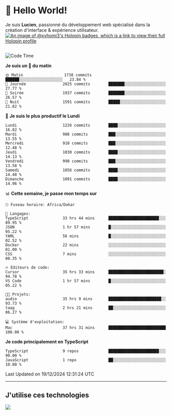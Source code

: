 # 👋 Hello World!

Je suis **Lucien**, passionné du développement web spécialisé dans la création d'interface & expérience utilisateur.
[![An image of @xyhomi3's Holopin badges, which is a link to view their full Holopin profile](https://holopin.me/xyhomi3)](https://holopin.io/@xyhomi3)

##

<!--START_SECTION:waka-->
![Code Time](http://img.shields.io/badge/Code%20Time-2%2C819%20hrs%204%20mins-blue)

**Je suis un 🐤 du matin** 

```text
🌞 Matin                  1738 commits        ██████░░░░░░░░░░░░░░░░░░░   23.84 % 
🌆 Journée                2025 commits        ███████░░░░░░░░░░░░░░░░░░   27.77 % 
🌃 Soirée                 1937 commits        ███████░░░░░░░░░░░░░░░░░░   26.57 % 
🌙 Nuit                   1591 commits        █████░░░░░░░░░░░░░░░░░░░░   21.82 % 
```
📅 **Je suis le plus productif le Lundi** 

```text
Lundi                    1226 commits        ████░░░░░░░░░░░░░░░░░░░░░   16.82 % 
Mardi                    988 commits         ███░░░░░░░░░░░░░░░░░░░░░░   13.55 % 
Mercredi                 910 commits         ███░░░░░░░░░░░░░░░░░░░░░░   12.48 % 
Jeudi                    1030 commits        ████░░░░░░░░░░░░░░░░░░░░░   14.13 % 
Vendredi                 990 commits         ███░░░░░░░░░░░░░░░░░░░░░░   13.58 % 
Samedi                   1056 commits        ████░░░░░░░░░░░░░░░░░░░░░   14.48 % 
Dimanche                 1091 commits        ████░░░░░░░░░░░░░░░░░░░░░   14.96 % 
```


📊 **Cette semaine, je passe mon temps sur** 

```text
🕑︎ Fuseau horaire: Africa/Dakar

💬 Langages: 
TypeScript               33 hrs 44 mins      ██████████████████████░░░   89.95 % 
JSON                     1 hr 57 mins        █░░░░░░░░░░░░░░░░░░░░░░░░   05.22 % 
YAML                     56 mins             █░░░░░░░░░░░░░░░░░░░░░░░░   02.52 % 
Docker                   22 mins             ░░░░░░░░░░░░░░░░░░░░░░░░░   01.00 % 
CSS                      7 mins              ░░░░░░░░░░░░░░░░░░░░░░░░░   00.35 % 

🔥 Éditeurs de code: 
Cursor                   35 hrs 33 mins      ████████████████████████░   94.78 % 
VS Code                  1 hr 57 mins        █░░░░░░░░░░░░░░░░░░░░░░░░   05.22 % 

🐱‍💻 Projets: 
audio                    35 hrs 9 mins       ███████████████████████░░   93.73 % 
taag                     2 hrs 21 mins       ██░░░░░░░░░░░░░░░░░░░░░░░   06.27 % 

💻 Système d'exploitation: 
Mac                      37 hrs 31 mins      █████████████████████████   100.00 % 
```

**Je code principalement en TypeScript** 

```text
TypeScript               9 repos             ██████████████████████░░░   90.00 % 
JavaScript               1 repo              ██░░░░░░░░░░░░░░░░░░░░░░░   10.00 % 
```




 Last Updated on 19/12/2024 12:31:24 UTC
<!--END_SECTION:waka-->
---

## J'utilise ces technologies

<p align="left">
  <a href="https://skillicons.dev">
    <img src="https://skillicons.dev/icons?i=ts,js,md,scss,tailwind,react,docker,express,astro,vite,nextjs,vercel,figma,ableton" />
  </a>
</p>

